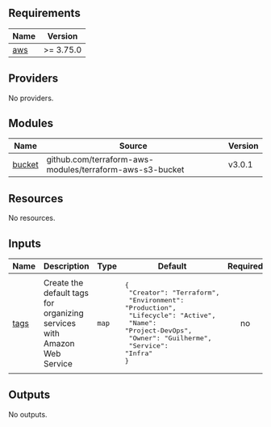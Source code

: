 ## Requirements

| Name | Version |
|------|---------|
| <a name="requirement_aws"></a> [aws](#requirement\_aws) | >= 3.75.0 |

## Providers

No providers.

## Modules

| Name | Source | Version |
|------|--------|---------|
| <a name="module_bucket"></a> [bucket](#module\_bucket) | github.com/terraform-aws-modules/terraform-aws-s3-bucket | v3.0.1 |

## Resources

No resources.

## Inputs

| Name | Description | Type | Default | Required |
|------|-------------|------|---------|:--------:|
| <a name="input_tags"></a> [tags](#input\_tags) | Create the default tags for organizing services with Amazon Web Service | `map` | <pre>{<br>  "Creator": "Terraform",<br>  "Environment": "Production",<br>  "Lifecycle": "Active",<br>  "Name": "Project-DevOps",<br>  "Owner": "Guilherme",<br>  "Service": "Infra"<br>}</pre> | no |

## Outputs

No outputs.
